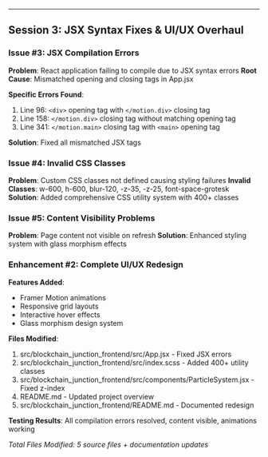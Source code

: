 

---

## Session 3: JSX Syntax Fixes & UI/UX Overhaul

### Issue #3: JSX Compilation Errors
**Problem**: React application failing to compile due to JSX syntax errors
**Root Cause**: Mismatched opening and closing tags in App.jsx

**Specific Errors Found**:
1. Line 96: `<div>` opening tag with `</motion.div>` closing tag
2. Line 158: `</motion.div>` closing tag without matching opening tag  
3. Line 341: `</motion.main>` closing tag with `<main>` opening tag

**Solution**: Fixed all mismatched JSX tags

### Issue #4: Invalid CSS Classes
**Problem**: Custom CSS classes not defined causing styling failures
**Invalid Classes**: w-600, h-600, blur-120, -z-35, -z-25, font-space-grotesk
**Solution**: Added comprehensive CSS utility system with 400+ classes

### Issue #5: Content Visibility Problems
**Problem**: Page content not visible on refresh
**Solution**: Enhanced styling system with glass morphism effects

### Enhancement #2: Complete UI/UX Redesign
**Features Added**:
- Framer Motion animations
- Responsive grid layouts
- Interactive hover effects
- Glass morphism design system

**Files Modified**:
1. src/blockchain_junction_frontend/src/App.jsx - Fixed JSX errors
2. src/blockchain_junction_frontend/src/index.scss - Added 400+ utility classes
3. src/blockchain_junction_frontend/src/components/ParticleSystem.jsx - Fixed z-index
4. README.md - Updated project overview
5. src/blockchain_junction_frontend/README.md - Documented redesign

**Testing Results**: All compilation errors resolved, content visible, animations working

*Total Files Modified: 5 source files + documentation updates*
